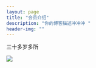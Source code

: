 ```yaml
---
layout: page
title: "会员介绍"
description: "你的博客描述冲冲冲 " 
header-img: ""
---
```

三十多岁多所


![](https://cdn.jsdelivr.net/gh/luxianchu/picgo/wBDDffvdeLSYwAAAABJRU5ErkJggg==.png)

